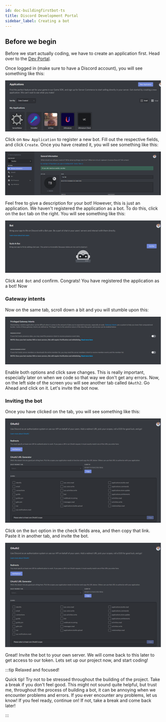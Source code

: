 ```yaml
---
id: doc-buildingfirstbot-ts
title: Discord Development Portal
sidebar_label: Creating a bot
---
```


## Before we begin

Before we start actually coding, we have to create an application first. Head over to the [Dev Portal](https://discord.com/developers/applications).

Once logged in (make sure to have a Discord account), you will see something like this:

![Dev Portal](/img/ts-docs/sc-1.png)

Click on `New Application` to register a new bot. Fill out the respective fields, and click `Create`. Once you have created it, you will see something like this:

![Dev Portal](/img/ts-docs/sc-2.png)

Feel free to give a description for your bot! However, this is just an application. We haven't registered the application as a bot. To do this, click on the `Bot` tab on the right. You will see something like this:

![Dev Portal](/img/ts-docs/sc-3.png)

Click `Add Bot` and confirm. Congrats! You have registered the application as a bot! Now

### Gateway intents

Now on the same tab, scroll down a bit and you will stumble upon this:

![Dev Portal](/img/ts-docs/sc-4.png)

Enable both options and click save changes. This is really important, especially later on when we code so that way we don't get any errors. Now, on the left side of the screen you will see another tab called `OAuth2`. Go Ahead and click on it. Let's invite the bot now.

### Inviting the bot

Once you have clicked on the tab, you will see something like this:

![Dev Portal](/img/ts-docs/sc-5.png)

Click on the `Bot` option in the check fields area, and then copy that link. Paste it in another tab, and invite the bot.

![Dev Portal](/img/ts-docs/sc-5.png)

Great! Invite the bot to your own server. We will come back to this later to get access to our token. Lets set up our project now, and start coding!

:::tip Relaxed and focused!

Quick tip! Try not to be stressed throughout the building of the project. Take a break if you don't feel good. This might not sound quite helpful, but trust me, throughout the process of building a bot, it can be annoying when we encounter problems and errors. If you ever encounter any problems, let us know! If you feel ready, continue on! If not, take a break and come back later!

:::
